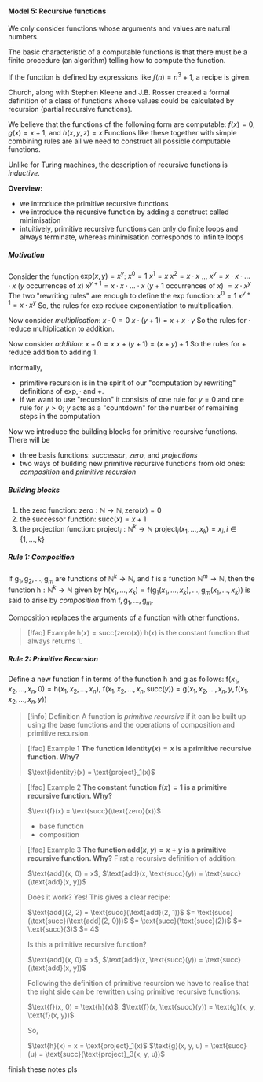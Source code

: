 #### Model 5: Recursive functions
We only consider functions whose arguments and values are natural numbers.

The basic characteristic of a computable functions is that there must be a finite procedure (an algorithm) telling how to compute the function.

If the function is defined by expressions like $f(n) = n^3 + 1$, a recipe is given.

Church, along with Stephen Kleene and J.B. Rosser created a formal definition of a class of functions whose values could be calculated by recursion (partial recursive functions).

We believe that the functions of the following form are computable:
	$f(x) = 0$, $g(x) = x + 1$, and $h(x, y, z) = x$
Functions like these together with simple combining rules are all we need to construct all possible computable functions.

Unlike for Turing machines, the description of recursive functions is *inductive*.

**Overview:**
- we introduce the primitive recursive functions
- we introduce the recursive function by adding a construct called minimisation
- intuitively, primitive recursive functions can only do finite loops and always terminate, whereas minimisation corresponds to infinite loops

##### Motivation
Consider the function $\text{exp}(x, y) = x^y$:
	$x^0 = 1$
	$x^1 = x$
	$x^2 = x \cdot x$ 
	$...$
	$x^y = x \cdot x \cdot ... \cdot x$ ($y$ occurrences of $x$)
	$x^{y+1} = x \cdot x \cdot ... \cdot x$ ($y + 1$ occurrences of $x$)
	$= x \cdot x^y$
The two "rewriting rules" are enough to define the $\text{exp}$ function:
	$x^0 = 1$
	$x^{y+1} = x \cdot x^y$
So, the rules for $\text{exp}$ reduce exponentiation to multiplication.

Now consider *multiplication*:
	$x \cdot 0 = 0$
	$x \cdot (y + 1) = x + x \cdot y$
So the rules for $\cdot$ reduce multiplication to addition.

Now consider *addition*:
	$x + 0 = x$
	$x + (y  + 1) = (x + y) + 1$
So the rules for $+$ reduce addition to adding $1$.

Informally,
- primitive recursion is in the spirit of our "computation by rewriting" definitions of $\text{exp}, \cdot$ and $+$.
- if we want to use "recursion" it consists of one rule for $y = 0$ and one rule for $y \gt 0$;
  $y$ acts as a "countdown" for the number of remaining steps in the computation

Now we introduce the building blocks for primitive recursive functions. There will be
- three basis functions: *successor*, *zero*, and *projections*
- two ways of building new primitive recursive functions from old ones: *composition* and *primitive recursion*

##### Building blocks
1. the zero function: $\text{zero}: \mathbb{N} \rightarrow \mathbb{N}, \text{zero}(x) = 0$
2. the successor function: $\text{succ}(x) = x + 1$
3. the projection function: $\text{project}_i: \mathbb{N}^k \rightarrow \mathbb{N}$
   $\text{project}_i(x_1, ..., x_k) = x_i, i \in \{1, ..., k\}$

##### Rule 1: Composition
If $\text{g}_1, \text{g}_2, ..., \text{g}_m$ are functions of $\mathbb{N}^k \rightarrow \mathbb{N}$, and $\text{f}$ is a function $\mathbb{N}^m \rightarrow \mathbb{N}$, then the function $\text{h} : \mathbb{N}^k \rightarrow \mathbb{N}$ given by
	$\text{h}(x_1, ..., x_k) = \text{f}(\text{g}_1(x_1, ..., x_k), ..., \text{g}_m(x_1, ..., x_k))$
is said to arise by *composition* from $\text{f}, \text{g}_1, ..., \text{g}_m$.

Composition replaces the arguments of a function with other functions.

>[!faq] Example
>$\text{h}(x) = \text{succ}(\text{zero}(x))$
>$\text{h}(x)$ is the constant function that always returns $1$.


##### Rule 2: Primitive Recursion
Define a new function $\text{f}$ in terms of the function $\text{h}$ and $\text{g}$ as follows:
	$\text{f}(x_1, x_2, ..., x_n, 0) = \text{h}(x_1, x_2, ..., x_n)$,
	$\text{f}(x_1, x_2, ..., x_n, \text{succ}(y)) = \text{g}(x_1, x_2, ..., x_n, y, \text{f}(x_1, x_2, ..., x_n, y))$

> [!info] Definition
> A function is *primitive recursive* if it can be built up using the base functions and the operations of composition and primitive recursion.

> [!faq] Example 1
> **The function $\text{identity}(x) = x$ is a primitive recursive function. Why?**
> 	<p  class="tab"/>$\text{identity}(x) = \text{project}_1(x)$

> [!faq] Example 2
> **The constant function $\text{f}(x) = 1$ is a primitive recursive function. Why?**
> 	<p  class="tab"/>$\text{f}(x) = \text{succ}(\text{zero}(x))$
> 
> - base function
> - composition

>[!faq] Example 3
> **The function $\text{add}(x, y) = x + y$ is a primitive recursive function. Why?**
> First a recursive definition of addition:
> 	<p  class="tab"/>$\text{add}(x, 0) = x$,
> 	$\text{add}(x, \text{succ}(y)) = \text{succ}(\text{add}(x, y))$
> 
> Does it work? Yes! This gives a clear recipe:
> 	<p  class="tab"/>$\text{add}(2, 2) = \text{succ}(\text{add}(2, 1))$
> 	$= \text{succ}(\text{succ}(\text{add}(2, 0)))$
> 	$= \text{succ}(\text{succ}(2))$
> 	$= \text{succ}(3)$
> 	$= 4$
> 
> Is this a primitive recursive function?
> 	<p  class="tab"/>$\text{add}(x, 0) = x$,
> 	$\text{add}(x, \text{succ}(y)) = \text{succ}(\text{add}(x, y))$
> 
> Following the definition of primitive recursion we have to realise that the right side can be rewritten using primitive recursive functions:
> 	<p  class="tab"/>$\text{f}(x, 0) = \text{h}(x)$,
> 	$\text{f}(x, \text{succ}(y)) = \text{g}(x, y, \text{f}(x, y))$
> 
> So,
> 	<p  class="tab"/>$\text{h}(x) = x = \text{project}_1(x)$
> 	$\text{g}(x, y, u) = \text{succ}(u) = \text{succ}(\text{project}_3(x, y, u))$


finish these notes pls
